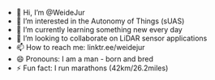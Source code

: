 - 👋 Hi, I’m @WeideJur
- 👀 I’m interested in the Autonomy of Things (sUAS)
- 🌱 I’m currently learning something new every day
- 💞️ I’m looking to collaborate on LiDAR sensor applications
- 📫 How to reach me: linktr.ee/weidejur
- 😄 Pronouns: I am a man - born and bred
- ⚡ Fun fact: I run marathons (42km/26.2miles)

<!---
WeideJur/WeideJur is a ✨ special ✨ repository because its `README.md` (this file) appears on your GitHub profile.
You can click the Preview link to take a look at your changes.
--->
